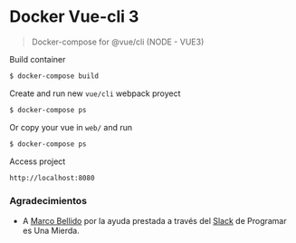 # Docker Vue-cli 3

> Docker-compose for @vue/cli (NODE - VUE3)

Build container

```sh
$ docker-compose build
```

Create and run new `vue/cli` webpack proyect

```sh
$ docker-compose ps
```

Or copy your vue in `web/` and run

```sh
$ docker-compose ps
```

Access project

```sh
http://localhost:8080
```

### Agradecimientos

- A [Marco Bellido](https://github.com/marcoocram) por la ayuda prestada a través del [Slack](https://join.slack.com/t/programaresunamierda/shared_invite/enQtMjk0NzE3NzUwMjc5LTRkNzkxZDc4NTBlNzZhM2Q3ZjMyZjRhZDVhNjNkYjJhZmM2NmJkZWIwN2E1YTg2MDQzYTcwMmY3ZjNkMmQ5MzM) de Programar es Una Mierda.